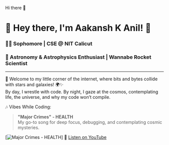 Hi there 👋

# 🌌 Hey there, I'm Aakansh K Anil! 🚀

### 👨‍💻 Sophomore | CSE @ NIT Calicut  
### 🌠 Astronomy & Astrophysics Enthusiast | Wannabe Rocket Scientist  

---
  
👋 Welcome to my little corner of the internet, where bits and bytes collide with stars and galaxies! 🌍✨  
By day, I wrestle with code. By night, I gaze at the cosmos, contemplating life, the universe, and why my code won’t compile.  

🎶 Vibes While Coding:
> **"Major Crimes" - HEALTH**  
> My go-to song for deep focus, debugging, and contemplating cosmic mysteries.  

[![Major Crimes - HEALTH](https://upload.wikimedia.org/wikipedia/en/9/9f/Cyberpunk_2077_box_art.jpg)]
🔗 [Listen on YouTube](https://www.youtube.com/watch?v=U6PSsSM1swQ)
